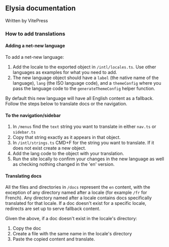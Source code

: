 ## Elysia documentation

Written by VitePress

### How to add translations

#### Adding a net-new language

To add a net-new language:

1. Add the locale to the exported object in `/intl/locales.ts`. Use other languages as examples for what you need to add.
2. The new language object should have a `label` (the native name of the language), `lang` (the ISO language code), and a `themeConfig` where you pass the language code to the `generateThemeConfig` helper function.

By default this new language will have all English content as a fallback. Follow the steps below to translate docs or the navigation.

#### To the navigation/sidebar

1. In `/menus` find the `text` string you want to translate in either `nav.ts` or `sidebar.ts`
2. Copy that string exactly as it appears in that object.
3. In `/intl/strings.ts` CMD+F for the string you want to translate. If it does not exist create a new object.
4. Add the lang code to the object with your translation.
5. Run the site locally to confirm your changes in the new language as well as checking nothing changed in the 'en' version.

#### Translating docs

All the files and directories in `/docs` represent the `en` content, with the exception of any directory named after a locale (for example `/fr` for French). Any directory named after a locale contains docs specifically translated for that locale. If a doc doesn't exist for a specific locale, redirects are set up to serve fallback content.

Given the above, if a doc doesn't exist in the locale's directory:

1. Copy the doc
2. Create a file with the same name in the locale's directory
3. Paste the copied content and translate.
